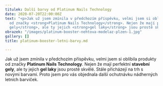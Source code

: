```yaml
---
titulek: Další barvy od Platinum Nails Technology
date: 2020-07-20T22:00:00Z
text: "<p>Jak už jsem zmínila v předchozím příspěvku, velmi jsem si oblíbila produkty
  od značky <strong>Platinum Nails Technology</strong>. Nejen že mají perfektní <strong>stavební
  gely</strong>, ale ty jejich <strong>gel laky</strong> jsou prostě skvělé.</p>"
obrazek: "/images/platinum-booster-nehtova-modelaz-plzen-1.jpg"
gallery: []
title: platinum-booster-letni-barvy.md

---
```

Jak už jsem zmínila v předchozím příspěvku, velmi jsem si oblíbila produkty od značky **Platinum Nails Technology**. Nejen že mají perfektní **stavební gely**, ale ty jejich **gel laky** jsou prostě skvělé. Stále přicházejí na trh s novými barvami. Proto jsem pro vás objednala další ochutnávku nádherných letních barviček.